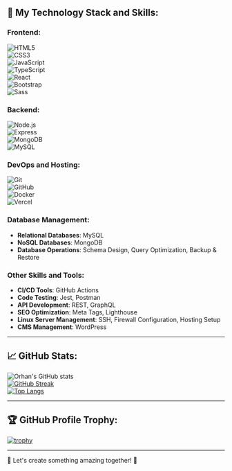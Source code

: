 ## 🚀 My Technology Stack and Skills:

### **Frontend:**
![HTML5](https://img.shields.io/badge/HTML5-E34F26?style=flat-square&logo=html5&logoColor=white)  
![CSS3](https://img.shields.io/badge/CSS3-1572B6?style=flat-square&logo=css3&logoColor=white)  
![JavaScript](https://img.shields.io/badge/JavaScript-F7DF1E?style=flat-square&logo=javascript&logoColor=black)  
![TypeScript](https://img.shields.io/badge/TypeScript-007ACC?style=flat-square&logo=typescript&logoColor=white)  
![React](https://img.shields.io/badge/React-20232A?style=flat-square&logo=react&logoColor=61DAFB)  
![Bootstrap](https://img.shields.io/badge/Bootstrap-563D7C?style=flat-square&logo=bootstrap&logoColor=white)  
![Sass](https://img.shields.io/badge/Sass-CC6699?style=flat-square&logo=sass&logoColor=white)  


### **Backend:**
![Node.js](https://img.shields.io/badge/Node.js-339933?style=flat-square&logo=nodedotjs&logoColor=white)  
![Express](https://img.shields.io/badge/Express-000000?style=flat-square&logo=express&logoColor=white)  
![MongoDB](https://img.shields.io/badge/MongoDB-47A248?style=flat-square&logo=mongodb&logoColor=white)  
![MySQL](https://img.shields.io/badge/MySQL-4479A1?style=flat-square&logo=mysql&logoColor=white)  

### **DevOps and Hosting:**
![Git](https://img.shields.io/badge/Git-F05032?style=flat-square&logo=git&logoColor=white)  
![GitHub](https://img.shields.io/badge/GitHub-181717?style=flat-square&logo=github&logoColor=white)  
![Docker](https://img.shields.io/badge/Docker-2496ED?style=flat-square&logo=docker&logoColor=white)  
![Vercel](https://img.shields.io/badge/Vercel-000000?style=flat-square&logo=vercel&logoColor=white)  

### **Database Management:**
- **Relational Databases**: MySQL
- **NoSQL Databases**: MongoDB
- **Database Operations**: Schema Design, Query Optimization, Backup & Restore

### **Other Skills and Tools:**
- **CI/CD Tools**: GitHub Actions
- **Code Testing**: Jest, Postman
- **API Development**: REST, GraphQL
- **SEO Optimization**: Meta Tags, Lighthouse
- **Linux Server Management**: SSH, Firewall Configuration, Hosting Setup
- **CMS Management**: WordPress

---

## 📈 GitHub Stats:

![Orhan's GitHub stats](https://github-readme-stats.vercel.app/api?username=orhanguezel&show_icons=true&theme=dark)  
[![GitHub Streak](https://github-readme-streak-stats.herokuapp.com/?user=orhanguezel&theme=dark)](https://git.io/streak-stats)  
[![Top Langs](https://github-readme-stats.vercel.app/api/top-langs/?username=orhanguezel&layout=compact&theme=dark)](https://github.com/anuraghazra/github-readme-stats)

---

## 🏆 GitHub Profile Trophy:

[![trophy](https://github-profile-trophy.vercel.app/?username=orhanguezel&theme=darkhub&row=1&column=6)](https://github.com/ryo-ma/github-profile-trophy)  

---

🌟 Let's create something amazing together! 🌟

